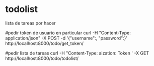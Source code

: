 # todolist
lista de tareas por hacer

#pedir token de usuario en particular
 curl -H "Content-Type: application/json" -X POST -d '{"username":<username>, "password":<password>}' http://localhost:8000/todo/get_token/

#pedir lista de tareas
curl -H "Content-Type: aization: Token <token>' -X GET http://localhost:8000/todo/todolist/

